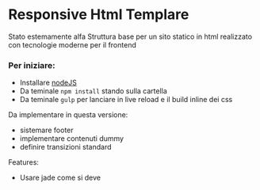 # Responsive Html Templare
Stato estemamente alfa
Struttura base per un sito statico in html realizzato con tecnologie moderne per il frontend

### Per iniziare:
- Installare [nodeJS](http://nodejs.org/download/)
- Da teminale `npm install` stando sulla cartella
- Da teminale `gulp` per lanciare in live reload e il build inline dei css

Da implementare in questa versione:
- sistemare footer
- implementare contenuti dummy
- definire transizioni standard

Features:
- Usare jade come si deve